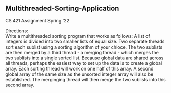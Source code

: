 ## Multithreaded-Sorting-Application
CS 421 Assignment Spring '22

Directions:  
Write a multithreaded sorting program that works as follows: A list of integers is divided into two smaller lists of equal size. Two separate threads sort each sublist using a sorting algorithm of your chioce. The two sublists are then merged by a third thread - a merging thread - which merges the two sublists into a single sorted list. Because global data are shared across all threads, perhaps the easiest way to set up the data is to create a global array. Each sorting thread will work on one half of this array. A second global array of the same size as the unsorted integer array will also be established. The merginging thread will then merge the two sublists into this second array. 
